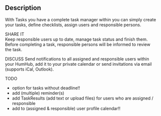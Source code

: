## Description

With Tasks you have a complete task manager within you can simply create your tasks, define checklists, assign users and responsible persons.

SHARE IT  
Keep responsible users up to date, manage task status and finish them. Before completing a task, responsible persons will be informed to review the task.

DISCUSS
Send notifications to all assigned and responsible users within your HumHub, add it to your private calendar or send invitations via email (supports iCal, Outlook).

TODO
- option for tasks without deadline!!
- add (multiple) reminder(s)
- add TaskResults (add text or upload files) for users who are assigned / responsible
- add to (assigned & responsible) user profile calendar!!
